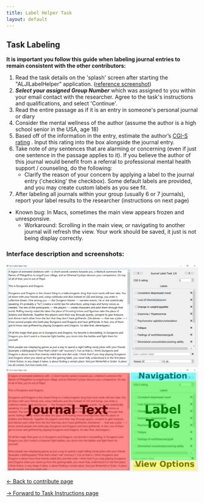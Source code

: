 ```yaml
---
title: Label Helper Task
layout: default
---
```


## Task Labeling

**It is important you follow this guide when labeling journal entries to remain consistent with the other contributors:**

1. Read the task details on the 'splash' screen after starting the "ALJILabelHelper" application. ([reference screenshot](./assets/img/running.jpg))
1. ***Select your assigned Group Number*** which was assigned to you within your email contact with the researcher.  Agree to the task's instructions and qualifications, and select 'Continue'. 
1. Read the entire passage as if it is an entry in someone's personal journal or diary
1. Consider the mental wellness of the author (assume the author is a high school senior in the USA, age 18)
1. Based off of the information in the entry, estimate the author’s [​CGI-S rating](./CGIS_Scale) . Input this rating into the box alongside the journal entry.
1. Take note of *any* sentences that are alarming or concerning (even if just one sentence in the passage applies to it). If you believe the author of this journal would benefit from a referral to professional mental health support / counseling, do the following:
    - Clarify the reason of your concern by applying a label to the journal entry ('checking' the checkbox). Some default labels are provided, and you may create custom labels as you see fit.  
1. After labeling all journals within your group (usually 6 or 7 journals), report your label results to the researcher (instructions on next page)

- Known bug: In Macs, sometimes the main view appears frozen and unresponsive.
    - Workaround: Scrolling in the main view, or navigating to another journal will refresh the view.  Your work should be saved, it just is not being display correctly.  

### Interface description and screenshots:

![image](./assets/img/labelWindow.jpg)
![image](./assets/img/labelWindowAnno.jpg)

[<- Back to contribute page](./contribute)

[-> Forward to Task Instructions page](./labelHelperTask)
